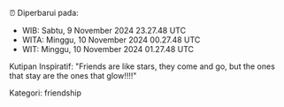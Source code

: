 ⏰ Diperbarui pada:
- WIB: Sabtu, 9 November 2024 23.27.48 UTC
- WITA: Minggu, 10 November 2024 00.27.48 UTC
- WIT: Minggu, 10 November 2024 01.27.48 UTC

Kutipan Inspiratif:
"Friends are like stars, they come and go, but the ones that stay are the ones that glow!!!!"


Kategori: friendship

